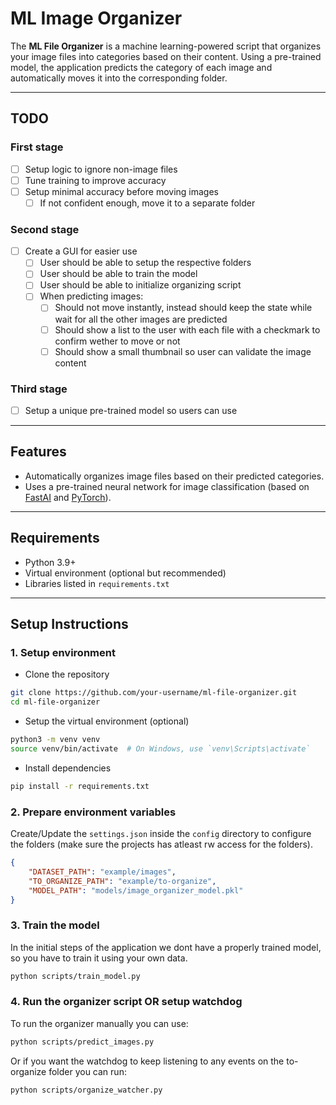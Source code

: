 # ML Image Organizer

The **ML File Organizer** is a machine learning-powered script that organizes your image files into categories based on their content. Using a pre-trained model, the application predicts the category of each image and automatically moves it into the corresponding folder.

---
## TODO
### First stage
- [ ] Setup logic to ignore non-image files
- [ ] Tune training to improve accuracy
- [ ] Setup minimal accuracy before moving images
  - [ ] If not confident enough, move it to a separate folder

### Second stage
- [ ] Create a GUI for easier use
  - [ ] User should be able to setup the respective folders
  - [ ] User should be able to train the model
  - [ ] User should be able to initialize organizing script
  - [ ] When predicting images:
    - [ ] Should not move instantly, instead should keep the state while wait for all the other images are predicted
    - [ ]  Should show a list to the user with each file with a checkmark to confirm wether to move or not
      - [ ]  Should show a small thumbnail so user can validate the image content

### Third stage
- [ ] Setup a unique pre-trained model so users can use
---

## Features
- Automatically organizes image files based on their predicted categories.
- Uses a pre-trained neural network for image classification (based on [FastAI](https://www.fast.ai/) and [PyTorch](https://pytorch.org/)).

---

## Requirements
- Python 3.9+
- Virtual environment (optional but recommended)
- Libraries listed in `requirements.txt`

---

## Setup Instructions

### 1. Setup environment
- Clone the repository
```bash
git clone https://github.com/your-username/ml-file-organizer.git
cd ml-file-organizer
```

- Setup the virtual environment (optional)
```bash
python3 -m venv venv
source venv/bin/activate  # On Windows, use `venv\Scripts\activate`
```

- Install dependencies
```bash
pip install -r requirements.txt
```

### 2. Prepare environment variables
Create/Update the `settings.json` inside the `config` directory to configure the folders (make sure the projects has atleast rw access for the folders). 
```json
{
    "DATASET_PATH": "example/images",
    "TO_ORGANIZE_PATH": "example/to-organize",
    "MODEL_PATH": "models/image_organizer_model.pkl"
}
```


### 3. Train the model
In the initial steps of the application we dont have a properly trained model, so you have to train it using your own data.

```bash
python scripts/train_model.py
```

### 4. Run the organizer script OR setup watchdog
To run the organizer manually you can use: 
```bash
python scripts/predict_images.py
```

Or if you want the watchdog to keep listening to any events on the to-organize folder you can run:

```bash
python scripts/organize_watcher.py
```
